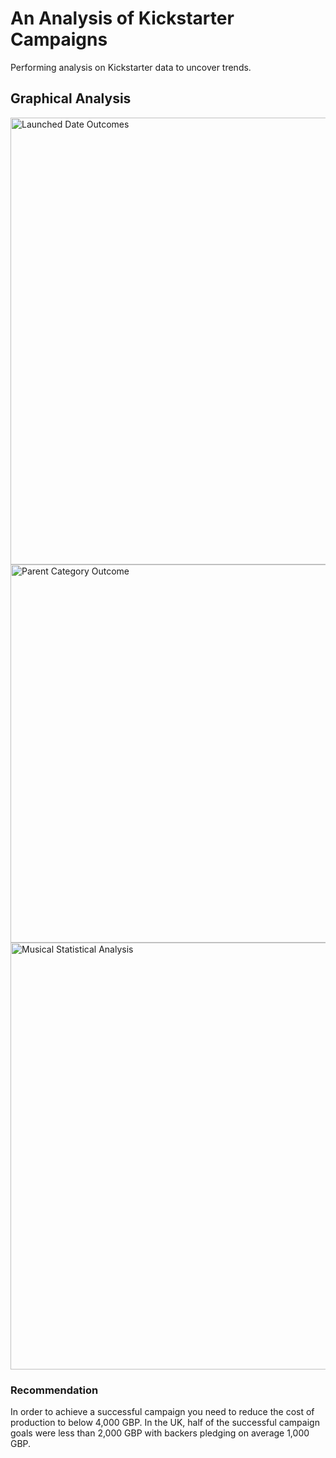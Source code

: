 # An Analysis of Kickstarter Campaigns
Performing analysis on Kickstarter data to uncover trends.
## Graphical Analysis
<img width="715" alt="Launched Date Outcomes" src="https://user-images.githubusercontent.com/68202407/87261290-b682b280-c483-11ea-8f5f-11a160282669.png">
<img width="605" alt="Parent Category Outcome" src="https://user-images.githubusercontent.com/68202407/87261413-19744980-c484-11ea-9afb-1d59989d32eb.png">
<img width="683" alt="Musical Statistical Analysis" src="https://user-images.githubusercontent.com/68202407/87261519-7b34b380-c484-11ea-990d-a356fcdfcdac.png">

### Recommendation
In order to achieve a successful campaign you need to reduce the cost of production to below 4,000 GBP.  In the UK, half of the successful campaign goals were less than 2,000 GBP with backers pledging on average 1,000 GBP. 
